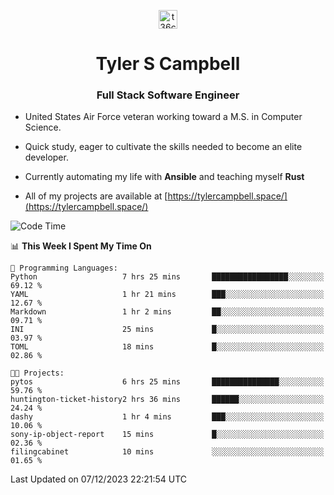 <p align="center">
<a href="https://www.linkedin.com/in/t36campbell" target="blank"><img align="center" src="https://ik.imagekit.io/t36campbell/Portfolio/linkedin.png.original_m8bbGgPh6.png" alt="t36campbell" height="30" width="30" /></a>
</p>
<h1 align="center">Tyler S Campbell</h1>
<h3 align="center">Full Stack Software Engineer</h3>

* United States Air Force veteran working toward a M.S. in Computer Science.

* Quick study, eager to cultivate the skills needed to become an elite developer.

* Currently automating my life with **Ansible** and teaching myself **Rust**

* All of my projects are available at [https://tylercampbell.space/](https://tylercampbell.space/)

<!--START_SECTION:waka-->
![Code Time](http://img.shields.io/badge/Code%20Time-3%2C023%20hrs%2014%20mins-blue)

📊 **This Week I Spent My Time On** 

```text
💬 Programming Languages: 
Python                   7 hrs 25 mins       █████████████████░░░░░░░░   69.12 % 
YAML                     1 hr 21 mins        ███░░░░░░░░░░░░░░░░░░░░░░   12.67 % 
Markdown                 1 hr 2 mins         ██░░░░░░░░░░░░░░░░░░░░░░░   09.71 % 
INI                      25 mins             █░░░░░░░░░░░░░░░░░░░░░░░░   03.97 % 
TOML                     18 mins             █░░░░░░░░░░░░░░░░░░░░░░░░   02.86 % 

🐱‍💻 Projects: 
pytos                    6 hrs 25 mins       ███████████████░░░░░░░░░░   59.76 % 
huntington-ticket-history2 hrs 36 mins       ██████░░░░░░░░░░░░░░░░░░░   24.24 % 
dashy                    1 hr 4 mins         ███░░░░░░░░░░░░░░░░░░░░░░   10.06 % 
sony-ip-object-report    15 mins             █░░░░░░░░░░░░░░░░░░░░░░░░   02.36 % 
filingcabinet            10 mins             ░░░░░░░░░░░░░░░░░░░░░░░░░   01.65 % 
```


 Last Updated on 07/12/2023 22:21:54 UTC
<!--END_SECTION:waka-->
